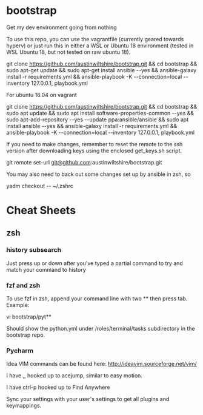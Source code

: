 # bootstrap
Get my dev environment going from nothing

To use this repo, you can use the vagrantfile (currently geared towards hyperv)
or just run this in either a WSL or Ubuntu 18 environment (tested in WSL Ubuntu 18, but not
tested on raw ubuntu 18).

git clone https://github.com/austinwiltshire/bootstrap.git &&
cd bootstrap &&
sudo apt-get update &&
sudo apt-get install ansible --yes &&
ansible-galaxy install -r requirements.yml &&
ansible-playbook -K --connection=local --inventory 127.0.0.1, playbook.yml

For ubuntu 16.04 on vagrant

git clone https://github.com/austinwiltshire/bootstrap.git &&
cd bootstrap &&
sudo apt update &&
sudo apt install software-properties-common --yes &&
sudo apt-add-repository --yes --update ppa:ansible/ansible &&
sudo apt install ansible --yes &&
ansible-galaxy install -r requirements.yml &&
ansible-playbook -K --connection=local --inventory 127.0.0.1, playbook.yml

If you need to make changes, remember to reset the remote to the ssh version after downloading keys using the enclosed get_keys.sh script.

git remote set-url git@github.com:austinwiltshire/bootstrap.git

You may also need to back out some changes set up by ansible in zsh, so

yadm checkout -- ~/.zshrc

# Cheat Sheets

## zsh

### history subsearch

Just press up or down after you've typed a partial command to try and match your command to history

### fzf and zsh 

To use fzf in zsh, append your command line with two ** then press tab. Example:

vi bootstrap/pyt**

Should show the python.yml under /roles/terminal/tasks subdirectory in the bootstrap repo.

### Pycharm

Idea VIM commands can be found here: http://ideavim.sourceforge.net/vim/

I have ,, hooked up to acejump, similar to easy motion.

I have ctrl-p hooked up to Find Anywhere

Sync your settings with your user's settings to get all plugins and keymappings.
